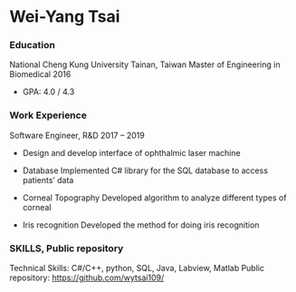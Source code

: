 # Wei-Yang Tsai


### Education

National Cheng Kung University	Tainan, Taiwan
Master of Engineering in Biomedical 	2016
*	GPA: 4.0 / 4.3 


### Work Experience

Software Engineer, R&D	2017 – 2019
* Design and develop interface of ophthalmic laser machine

* Database
	Implemented C# library for the SQL database to access patients’ data
* Corneal Topography
	Developed algorithm to analyze different types of corneal
* Iris recognition
  Developed the method for doing iris recognition


### SKILLS, Public repository

Technical Skills: C#/C++, python, SQL, Java, Labview, Matlab
Public repository: https://github.com/wytsai109/


